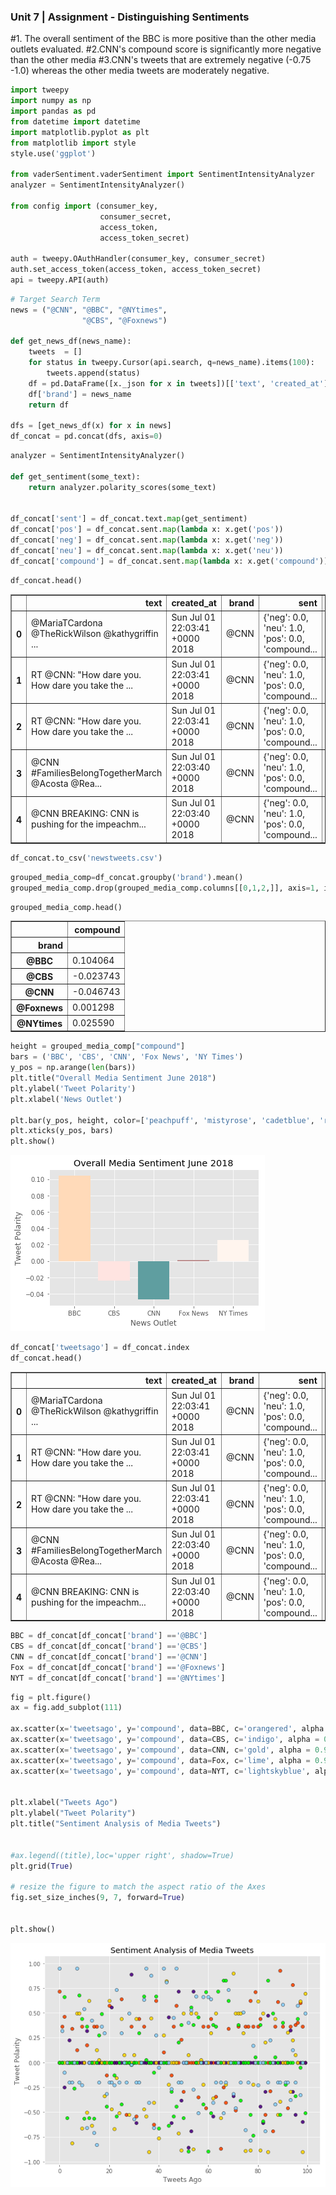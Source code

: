 
### Unit 7 | Assignment - Distinguishing Sentiments
#1. The overall sentiment of the BBC is more positive than the other media outlets evaluated.
#2.CNN's compound score is significantly more negative than the other media
#3.CNN's tweets that are extremely negative (-0.75 -1.0) whereas the other media tweets are moderately negative.


```python
import tweepy
import numpy as np
import pandas as pd
from datetime import datetime
import matplotlib.pyplot as plt
from matplotlib import style
style.use('ggplot')

from vaderSentiment.vaderSentiment import SentimentIntensityAnalyzer
analyzer = SentimentIntensityAnalyzer()

from config import (consumer_key, 
                    consumer_secret, 
                    access_token, 
                    access_token_secret)

auth = tweepy.OAuthHandler(consumer_key, consumer_secret)
auth.set_access_token(access_token, access_token_secret)
api = tweepy.API(auth)
```


```python
# Target Search Term
news = ("@CNN", "@BBC", "@NYtimes",
                "@CBS", "@Foxnews")

def get_news_df(news_name):
    tweets  = []
    for status in tweepy.Cursor(api.search, q=news_name).items(100):
        tweets.append(status)
    df = pd.DataFrame([x._json for x in tweets])[['text', 'created_at']]
    df['brand'] = news_name
    return df

dfs = [get_news_df(x) for x in news]
df_concat = pd.concat(dfs, axis=0)
```


```python
analyzer = SentimentIntensityAnalyzer() 

def get_sentiment(some_text):
    return analyzer.polarity_scores(some_text)
    

df_concat['sent'] = df_concat.text.map(get_sentiment)
df_concat['pos'] = df_concat.sent.map(lambda x: x.get('pos'))
df_concat['neg'] = df_concat.sent.map(lambda x: x.get('neg'))
df_concat['neu'] = df_concat.sent.map(lambda x: x.get('neu'))
df_concat['compound'] = df_concat.sent.map(lambda x: x.get('compound'))
```


```python
df_concat.head()
```




<div>
<style scoped>
    .dataframe tbody tr th:only-of-type {
        vertical-align: middle;
    }

    .dataframe tbody tr th {
        vertical-align: top;
    }

    .dataframe thead th {
        text-align: right;
    }
</style>
<table border="1" class="dataframe">
  <thead>
    <tr style="text-align: right;">
      <th></th>
      <th>text</th>
      <th>created_at</th>
      <th>brand</th>
      <th>sent</th>
      <th>pos</th>
      <th>neg</th>
      <th>neu</th>
      <th>compound</th>
    </tr>
  </thead>
  <tbody>
    <tr>
      <th>0</th>
      <td>@MariaTCardona  @TheRickWilson  @kathygriffin ...</td>
      <td>Sun Jul 01 22:03:41 +0000 2018</td>
      <td>@CNN</td>
      <td>{'neg': 0.0, 'neu': 1.0, 'pos': 0.0, 'compound...</td>
      <td>0.0</td>
      <td>0.0</td>
      <td>1.0</td>
      <td>0.0</td>
    </tr>
    <tr>
      <th>1</th>
      <td>RT @CNN: "How dare you. How dare you take the ...</td>
      <td>Sun Jul 01 22:03:41 +0000 2018</td>
      <td>@CNN</td>
      <td>{'neg': 0.0, 'neu': 1.0, 'pos': 0.0, 'compound...</td>
      <td>0.0</td>
      <td>0.0</td>
      <td>1.0</td>
      <td>0.0</td>
    </tr>
    <tr>
      <th>2</th>
      <td>RT @CNN: "How dare you. How dare you take the ...</td>
      <td>Sun Jul 01 22:03:41 +0000 2018</td>
      <td>@CNN</td>
      <td>{'neg': 0.0, 'neu': 1.0, 'pos': 0.0, 'compound...</td>
      <td>0.0</td>
      <td>0.0</td>
      <td>1.0</td>
      <td>0.0</td>
    </tr>
    <tr>
      <th>3</th>
      <td>@CNN #FamiliesBelongTogetherMarch @Acosta @Rea...</td>
      <td>Sun Jul 01 22:03:40 +0000 2018</td>
      <td>@CNN</td>
      <td>{'neg': 0.0, 'neu': 1.0, 'pos': 0.0, 'compound...</td>
      <td>0.0</td>
      <td>0.0</td>
      <td>1.0</td>
      <td>0.0</td>
    </tr>
    <tr>
      <th>4</th>
      <td>@CNN BREAKING: CNN is pushing for the impeachm...</td>
      <td>Sun Jul 01 22:03:40 +0000 2018</td>
      <td>@CNN</td>
      <td>{'neg': 0.0, 'neu': 1.0, 'pos': 0.0, 'compound...</td>
      <td>0.0</td>
      <td>0.0</td>
      <td>1.0</td>
      <td>0.0</td>
    </tr>
  </tbody>
</table>
</div>




```python
df_concat.to_csv('newstweets.csv')
```


```python
grouped_media_comp=df_concat.groupby('brand').mean()
grouped_media_comp.drop(grouped_media_comp.columns[[0,1,2,]], axis=1, inplace=True)
```


```python
grouped_media_comp.head()
```




<div>
<style scoped>
    .dataframe tbody tr th:only-of-type {
        vertical-align: middle;
    }

    .dataframe tbody tr th {
        vertical-align: top;
    }

    .dataframe thead th {
        text-align: right;
    }
</style>
<table border="1" class="dataframe">
  <thead>
    <tr style="text-align: right;">
      <th></th>
      <th>compound</th>
    </tr>
    <tr>
      <th>brand</th>
      <th></th>
    </tr>
  </thead>
  <tbody>
    <tr>
      <th>@BBC</th>
      <td>0.104064</td>
    </tr>
    <tr>
      <th>@CBS</th>
      <td>-0.023743</td>
    </tr>
    <tr>
      <th>@CNN</th>
      <td>-0.046743</td>
    </tr>
    <tr>
      <th>@Foxnews</th>
      <td>0.001298</td>
    </tr>
    <tr>
      <th>@NYtimes</th>
      <td>0.025590</td>
    </tr>
  </tbody>
</table>
</div>




```python
height = grouped_media_comp["compound"]
bars = ('BBC', 'CBS', 'CNN', 'Fox News', 'NY Times')
y_pos = np.arange(len(bars))
plt.title("Overall Media Sentiment June 2018")
plt.ylabel('Tweet Polarity')
plt.xlabel('News Outlet')

plt.bar(y_pos, height, color=['peachpuff', 'mistyrose', 'cadetblue', 'rosybrown', 'seashell'])
plt.xticks(y_pos, bars)
plt.show()
```


![png](output_8_0.png)



```python
df_concat['tweetsago'] = df_concat.index
df_concat.head()
```




<div>
<style scoped>
    .dataframe tbody tr th:only-of-type {
        vertical-align: middle;
    }

    .dataframe tbody tr th {
        vertical-align: top;
    }

    .dataframe thead th {
        text-align: right;
    }
</style>
<table border="1" class="dataframe">
  <thead>
    <tr style="text-align: right;">
      <th></th>
      <th>text</th>
      <th>created_at</th>
      <th>brand</th>
      <th>sent</th>
      <th>pos</th>
      <th>neg</th>
      <th>neu</th>
      <th>compound</th>
      <th>tweetsago</th>
    </tr>
  </thead>
  <tbody>
    <tr>
      <th>0</th>
      <td>@MariaTCardona  @TheRickWilson  @kathygriffin ...</td>
      <td>Sun Jul 01 22:03:41 +0000 2018</td>
      <td>@CNN</td>
      <td>{'neg': 0.0, 'neu': 1.0, 'pos': 0.0, 'compound...</td>
      <td>0.0</td>
      <td>0.0</td>
      <td>1.0</td>
      <td>0.0</td>
      <td>0</td>
    </tr>
    <tr>
      <th>1</th>
      <td>RT @CNN: "How dare you. How dare you take the ...</td>
      <td>Sun Jul 01 22:03:41 +0000 2018</td>
      <td>@CNN</td>
      <td>{'neg': 0.0, 'neu': 1.0, 'pos': 0.0, 'compound...</td>
      <td>0.0</td>
      <td>0.0</td>
      <td>1.0</td>
      <td>0.0</td>
      <td>1</td>
    </tr>
    <tr>
      <th>2</th>
      <td>RT @CNN: "How dare you. How dare you take the ...</td>
      <td>Sun Jul 01 22:03:41 +0000 2018</td>
      <td>@CNN</td>
      <td>{'neg': 0.0, 'neu': 1.0, 'pos': 0.0, 'compound...</td>
      <td>0.0</td>
      <td>0.0</td>
      <td>1.0</td>
      <td>0.0</td>
      <td>2</td>
    </tr>
    <tr>
      <th>3</th>
      <td>@CNN #FamiliesBelongTogetherMarch @Acosta @Rea...</td>
      <td>Sun Jul 01 22:03:40 +0000 2018</td>
      <td>@CNN</td>
      <td>{'neg': 0.0, 'neu': 1.0, 'pos': 0.0, 'compound...</td>
      <td>0.0</td>
      <td>0.0</td>
      <td>1.0</td>
      <td>0.0</td>
      <td>3</td>
    </tr>
    <tr>
      <th>4</th>
      <td>@CNN BREAKING: CNN is pushing for the impeachm...</td>
      <td>Sun Jul 01 22:03:40 +0000 2018</td>
      <td>@CNN</td>
      <td>{'neg': 0.0, 'neu': 1.0, 'pos': 0.0, 'compound...</td>
      <td>0.0</td>
      <td>0.0</td>
      <td>1.0</td>
      <td>0.0</td>
      <td>4</td>
    </tr>
  </tbody>
</table>
</div>




```python
BBC = df_concat[df_concat['brand'] =='@BBC']
CBS = df_concat[df_concat['brand'] =='@CBS']
CNN = df_concat[df_concat['brand'] =='@CNN']
Fox = df_concat[df_concat['brand'] =='@Foxnews']
NYT = df_concat[df_concat['brand'] =='@NYtimes']
```


```python
fig = plt.figure()
ax = fig.add_subplot(111)

ax.scatter(x='tweetsago', y='compound', data=BBC, c='orangered', alpha = 0.9,edgecolors="black",)
ax.scatter(x='tweetsago', y='compound', data=CBS, c='indigo', alpha = 0.9,edgecolors="black",)
ax.scatter(x='tweetsago', y='compound', data=CNN, c='gold', alpha = 0.9,edgecolors="black",)
ax.scatter(x='tweetsago', y='compound', data=Fox, c='lime', alpha = 0.9,edgecolors="black",)
ax.scatter(x='tweetsago', y='compound', data=NYT, c='lightskyblue', alpha = 0.9,edgecolors="black",)


plt.xlabel("Tweets Ago")
plt.ylabel("Tweet Polarity")
plt.title("Sentiment Analysis of Media Tweets")


#ax.legend((title),loc='upper right', shadow=True)
plt.grid(True)

# resize the figure to match the aspect ratio of the Axes    
fig.set_size_inches(9, 7, forward=True)


plt.show()
```


![png](output_11_0.png)

